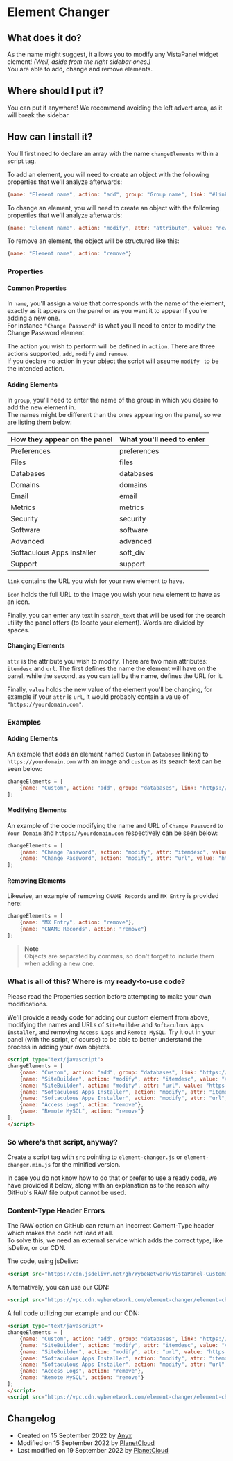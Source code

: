 # Element Changer  

## What does it do?  
As the name might suggest, it allows you to modify any VistaPanel widget element! _(Well, aside from the right sidebar ones.)_  
You are able to add, change and remove elements.

## Where should I put it?  
You can put it anywhere! We recommend avoiding the left advert area, as it will break the sidebar.

## How can I install it?   
You'll first need to declare an array with the name ``changeElements`` within a script tag.  

To add an element, you will need to create an object with the following properties that we'll analyze afterwards:
```js
{name: "Element name", action: "add", group: "Group name", link: "#link", icon: "URL to icon", search_text: "words for the search bar divided with spaces"}
```
To change an element, you will need to create an object with the following properties that we'll analyze afterwards:
```js
{name: "Element name", action: "modify", attr: "attribute", value: "new value"}
```
To remove an element, the object will be structured like this:
```js
{name: "Element name", action: "remove"}
```

### Properties

#### Common Properties
In ``name``, you'll assign a value that corresponds with the name of the element, exactly as it appears on the panel or as you want it to appear if you're adding a new one.  
For instance ``"Change Password"`` is what you'll need to enter to modify the Change Password element.

The action you wish to perform will be defined in ``action``. There are three actions supported, ``add``, ``modify`` and ``remove``.  
If you declare no action in your object the script will assume ``modify `` to be the intended action.

#### Adding Elements
In ``group``, you'll need to enter the name of the group in which you desire to add the new element in.  
The names might be different than the ones appearing on the panel, so we are listing them below:

|How they appear on the panel| What you'll need to enter |
|----------------------------|----------------------------|
| Preferences                | preferences                |
| Files                      | files                      |
| Databases                  | databases                  |
| Domains                    | domains                    |
| Email                      | email                      |
| Metrics                    | metrics                    |
| Security                   | security                   |
| Software                   | software                   |
| Advanced                   | advanced                   |
| Softaculous Apps Installer | soft_div                   |
| Support                    | support                    |

``link`` contains the URL you wish for your new element to have. 

``icon`` holds the full URL to the image you wish your new element to have as an icon. 

Finally, you can enter any text in ``search_text`` that will be used for the search utility the panel offers (to locate your element). Words are divided by spaces.

#### Changing Elements
``attr`` is the attribute you wish to modify. There are two main attributes:
``itemdesc`` and ``url``. 
The first defines the name the element will have on the panel, while the second, as you can tell by the name, defines the URL for it.

Finally, ``value`` holds the new value of the element you'll be changing, for example if your ``attr`` is ``url``, it would probably contain a value of ``"https://yourdomain.com"``.

### Examples
#### Adding Elements
An example that adds an element named ``Custom`` in ``Databases`` linking to ``https://yourdomain.com`` with an image and ``custom`` as its search text can be seen below:
```js
changeElements = [
    {name: "Custom", action: "add", group: "databases", link: "https://yourdomain.com", icon: "https://play-lh.googleusercontent.com/yPtnkXQAn6yEahOurxuYZL576FDXWn3CqewVcEWJsXlega_nSiavBvmaXwfTGktGlQ", search_text: "custom"}
];
```
#### Modifying Elements
An example of the code modifying the name and URL of ``Change Password`` to ``Your Domain`` and ``https://yourdomain.com`` respectively can be seen below:
```js
changeElements = [
    {name: "Change Password", action: "modify", attr: "itemdesc", value: "Your Domain"},
    {name: "Change Password", action: "modify", attr: "url", value: "https://yourdomain.com"}
];
```
#### Removing Elements
Likewise, an example of removing ``CNAME Records`` and ``MX Entry`` is provided here:
```js
changeElements = [
    {name: "MX Entry", action: "remove"},
    {name: "CNAME Records", action: "remove"}
];
```
> **Note**  
> Objects are separated by commas, so don't forget to include them when adding a new one.

### What is all of this? Where is my ready-to-use code?
Please read the Properties section before attempting to make your own modifications.

We'll provide a ready code for adding our custom element from above, modifying the names and URLs of ``SiteBuilder`` and ``Softaculous Apps Installer``, and removing ``Access Logs`` and ``Remote MySQL``. Try it out in your panel (with the script, of course) to be able to better understand the process in adding your own objects.
```html
<script type="text/javascript">
changeElements = [
    {name: "Custom", action: "add", group: "databases", link: "https://yourdomain.com", icon: "https://play-lh.googleusercontent.com/yPtnkXQAn6yEahOurxuYZL576FDXWn3CqewVcEWJsXlega_nSiavBvmaXwfTGktGlQ", search_text: "custom"},
    {name: "SiteBuilder", action: "modify", attr: "itemdesc", value: "VistaPanel Themes"},
    {name: "SiteBuilder", action: "modify", attr: "url", value: "https://vpt.cdn.wybenetwork.com"},
    {name: "Softaculous Apps Installer", action: "modify", attr: "itemdesc", value: "VistaPanel Customizations"},
    {name: "Softaculous Apps Installer", action: "modify", attr: "url", value: "https://vpc.cdn.wybenetwork.com"},
    {name: "Access Logs", action: "remove"},
    {name: "Remote MySQL", action: "remove"}
];
</script>
```
### So where's that script, anyway?
Create a script tag with `src` pointing to `element-changer.js` or ``element-changer.min.js`` for the minified version.  

In case you do not know how to do that or prefer to use a ready code, we have provided it below, along with an explanation as to the reason why GitHub's RAW file output cannot be used.

###  Content-Type Header Errors
The RAW option on GitHub can return an incorrect Content-Type header which makes the code not load at all.  
To solve this, we need an external service which adds the correct type, like jsDelivr, or our CDN.

The code, using jsDelivr:
```html
<script src="https://cdn.jsdelivr.net/gh/WybeNetwork/VistaPanel-Customizations@2.3.1/element-changer/element-changer.js" type="text/javascript"></script>
```
Alternatively, you can use our CDN:
```html
<script src="https://vpc.cdn.wybenetwork.com/element-changer/element-changer.js" type="text/javascript"></script>
```
A full code utilizing our example and our CDN:
```html
<script type="text/javascript">
changeElements = [
    {name: "Custom", action: "add", group: "databases", link: "https://yourdomain.com", icon: "https://play-lh.googleusercontent.com/yPtnkXQAn6yEahOurxuYZL576FDXWn3CqewVcEWJsXlega_nSiavBvmaXwfTGktGlQ", search_text: "custom"},
    {name: "SiteBuilder", action: "modify", attr: "itemdesc", value: "VistaPanel Themes"},
    {name: "SiteBuilder", action: "modify", attr: "url", value: "https://vpt.cdn.wybenetwork.com"},
    {name: "Softaculous Apps Installer", action: "modify", attr: "itemdesc", value: "VistaPanel Customizations"},
    {name: "Softaculous Apps Installer", action: "modify", attr: "url", value: "https://vpc.cdn.wybenetwork.com"},
    {name: "Access Logs", action: "remove"},
    {name: "Remote MySQL", action: "remove"}
];
</script>
<script src="https://vpc.cdn.wybenetwork.com/element-changer/element-changer.js" type="text/javascript"></script>
```
## Changelog
* Created on 15 September 2022 by [Anyx](https://github.com/4yx)
* Modified on 15 September 2022 by [PlanetCloud](https://github.com/PlanetTheCloud)
* Last modified on 19 September 2022 by [PlanetCloud](https://github.com/PlanetTheCloud)